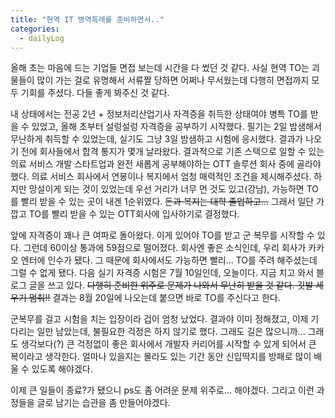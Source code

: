 ```yaml
---
title: "현역 IT 병역특례를 준비하면서.."
categories:
  - dailyLog
---
```


 올해 초는 마음에 드는 기업들 면접 보는데 시간을 다 썼던 것 같다. 사실 현역 TO는 괴물들이 많이 가는 걸로 유명해서 서류짤 당하면 어쩌나 무서웠는데 다행히 면접까지 모두 기회를 주셨다. 다들 좋게 봐주신 것 같다.
 
 내 상태에서는 전공 2년 + 정보처리산업기사 자격증을 취득한 상태여야 병특 TO를 받을 수 있었고, 올해 초부터 설렁설렁 자격증을 공부하기 시작했다. 필기는 2일 밤샘해서 무난하게 취득할 수 있었는데, 실기도 그냥 3일 밤샘하고 시험에 응시했다. 결과가 나오기 전에 회사들에서 합격 통지가 몇개 날라왔다. 결과적으로 기존 스택으로 일할 수 있는 의료 서비스 개발 스타트업과 완전 새롭게 공부해야하는 OTT 솔루션 회사 중에 골라야했다. 의료 서비스 회사에서 연봉이나 복지에서 엄청 매력적인 조건을 제시해주셨다. 하지만 망설이게 되는 것이 있었는데 우선 거리가 너무 먼 것도 있고(강남), 가능하면 TO를 빨리 받을 수 있는 곳이 내겐 1순위였다. ~~돈과 복지는 대학 졸업하고...~~ 그래서 일단 가깝고 TO를 빨리 받을 수 있는 OTT회사에 입사하기로 결정했다.

 앞에 자격증이 꽤나 큰 여파로 돌아왔다. 이게 있어야 TO를 받고 군 복무를 시작할 수 있다. 그런데 60이상 통과에 59점으로 떨어졌다. 회사엔 좋은 소식인데, 우리 회사가 카카오 엔터에 인수가 됐다. 그 때문에 회사에서도 가능하면 빨리... TO를 주려 해주셨는데 그럴 수 없게 됐다. 다음 실기 자격증 시험은 7월 10일인데, 오늘이다. 지금 치고 와서 블로그 글을 쓰고 있다. ~~다행히 준비한 위주로 문제가 나와서 무난히 받을 것 같다. 깃발 세우기 멈춰!!~~ 결과는 8월 20일에 나오는데 붙으면 바로 TO를 주신다고 한다.

 군복무를 걸고 시험을 치는 입장이라 겁이 엄청 났었다. 결과야 이미 정해졌고, 이제 기다리는 일만 남았는데, 불필요한 걱정은 하지 않기로 했다. 그래도 길은 많으니까... 그래도 생각보다(?) 큰 걱정없이 좋은 회사에서 개발자 커리어를 시작할 수 있게 되어서 큰 복이라고 생각한다. 얼마나 있을지는 몰라도 있는 기간 동안 신입딱지를 방패로 많이 배울 수 있도록 해야겠다. 
 
 이제 큰 일들이 종료?가 됐으니 ps도 좀 어려운 문제 위주로... 해야겠다. 그리고 이런 과정들을 글로 남기는 습관을 좀 만들어야겠다.